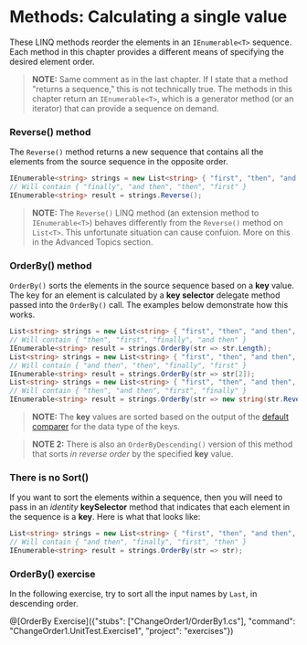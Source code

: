 [//]: # (GENERATED FILE -- DO NOT EDIT)
# Methods: Calculating a single value

These LINQ methods reorder the elements in an `IEnumerable<T>` sequence. Each method in this chapter provides a different means of specifying the desired element order.

> **NOTE:** Same comment as in the last chapter. If I state that a method "returns a sequence," this is not technically true. The methods in this chapter return an `IEnumerable<T>`, which is a generator method (or an iterator) that can provide a sequence on demand.

### Reverse() method
The `Reverse()` method returns a new sequence that contains all the elements from the source sequence in the opposite order.

```csharp
IEnumerable<string> strings = new List<string> { "first", "then", "and then", "finally" };
// Will contain { "finally", "and then", "then", "first" }
IEnumerable<string> result = strings.Reverse();
```

> **NOTE:** The `Reverse()` LINQ method (an extension method to `IEnumerable<T>`) behaves differently from the `Reverse()` method on `List<T>`. This unfortunate situation can cause confuion. More on this in the Advanced Topics section.

### OrderBy() method
`OrderBy()` sorts the elements in the source sequence based on a **key** value. The key for an element is calculated by a **key selector** delegate method passed into the `OrderBy()` call. The examples below demonstrate how this works.

```csharp
List<string> strings = new List<string> { "first", "then", "and then", "finally" };
// Will contain { "then", "first", "finally", "and then" }
IEnumerable<string> result = strings.OrderBy(str => str.Length);
List<string> strings = new List<string> { "first", "then", "and then", "finally" };
// Will contain { "and then", "then", "finally", "first" }
IEnumerable<string> result = strings.OrderBy(str => str[2]);
List<string> strings = new List<string> { "first", "then", "and then", "finally" };
// Will contain { "then", "and then", "first", "finally" }
IEnumerable<string> result = strings.OrderBy(str => new string(str.Reverse().ToArray()));
```

> **NOTE:** The **key** values are sorted based on the output of the [default comparer](https://msdn.microsoft.com/en-us/library/azhsac5f%28v=vs.110%29.aspx) for the data type of the keys.

> **NOTE 2:** There is also an `OrderByDescending()` version of this method that sorts _in reverse order_ by the specified **key** value.

### There is no Sort()

If you want to sort the elements within a sequence, then you will need to pass in an _identity_ **keySelector** method that indicates that each element in the sequence is a **key**. Here is what that looks like:

```csharp
List<string> strings = new List<string> { "first", "then", "and then", "finally" };
// Will contain { "and then", "finally", "first", "then" }
IEnumerable<string> result = strings.OrderBy(str => str);
```

### OrderBy() exercise
In the following exercise, try to sort all the input names by `Last`, in descending order.

@[OrderBy Exercise]({"stubs": ["ChangeOrder1/OrderBy1.cs"], "command": "ChangeOrder1.UnitTest.Exercise1", "project": "exercises"})
